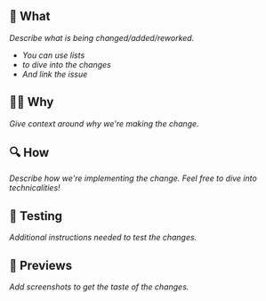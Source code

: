 ## 🤔 What

_Describe what is being changed/added/reworked._

- _You can use lists_
- _to dive into the changes_
- _And link the issue_

## 🤷‍♂️ Why

_Give context around why we're making the change._

## 🔍 How

_Describe how we're implementing the change.
Feel free to dive into technicalities!_

## 🧪 Testing

_Additional instructions needed to test the changes._

## 📸 Previews

_Add screenshots to get the taste of the changes._
